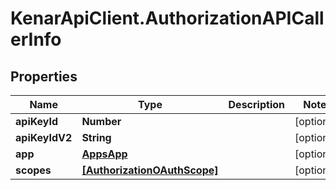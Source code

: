 # KenarApiClient.AuthorizationAPICallerInfo

## Properties

Name | Type | Description | Notes
------------ | ------------- | ------------- | -------------
**apiKeyId** | **Number** |  | [optional] 
**apiKeyIdV2** | **String** |  | [optional] 
**app** | [**AppsApp**](AppsApp.md) |  | [optional] 
**scopes** | [**[AuthorizationOAuthScope]**](AuthorizationOAuthScope.md) |  | [optional] 


